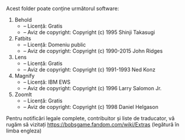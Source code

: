 Acest folder poate conține următorul software:

1. Behold
   - – Licență: Gratis
   - – Aviz de copyright: Copyright (c) 1995 Shinji Takasugi
2. Fatbits
   - – Licență: Domeniu public
   - – Aviz de copyright: Copyright (c) 1990-2015 John Ridges
3. Lens
   - – Licență: Gratis
   - – Aviz de copyright: Copyright (c) 1991-1993 Ned Konz
4. Magnify
   - – Licență: IBM EWS
   - – Aviz de copyright: Copyright (c) 1996 Larry Salomon Jr.
5. ZoomIt
   - – Licență: Gratis
   - – Aviz de copyright: Copyright (c) 1998 Daniel Helgason

Pentru notificări legale complete, contribuitor și liste de traducator, vă rugăm să vizitați https://bobsgame.fandom.com/wiki/Extras (legătură în limba engleza)
